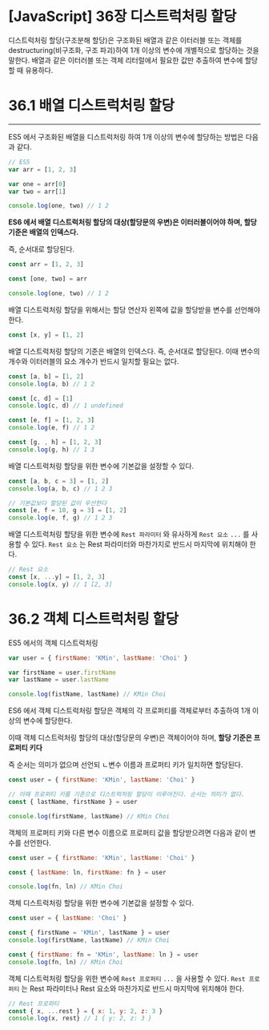 # [JavaScript] 36장 디스트럭처링 할당

디스트럭처링 할당(구조분해 할당)은 구조화된 배열과 같은 이터러블 또는 객체를 destructuring(비구조화, 구조 파괴)하여 1개 이상의 변수에 개별적으로 할당하는 것을 말한다.
배열과 같은 이터러블 또는 객체 리터럴에서 필요한 값만 추출하여 변수에 할당할 때 유용하다.

# 36.1 배열 디스트럭처링 할당

---

ES5 에서 구조화된 배열을 디스트럭처링 하여 1개 이상의 변수에 할당하는 방법은 다음과 같다.

```jsx
// ES5
var arr = [1, 2, 3]

var one = arr[0]
var two = arr[1]

console.log(one, two) // 1 2 
```

**ES6 에서 배열 디스트럭처링 할당의 대상(할당문의 우변)은 이터러블이어야 하며, 할당 기준은 배열의 인덱스다.**

즉, 순서대로 할당된다.

```jsx
const arr = [1, 2, 3]

const [one, two] = arr

console.log(one, two) // 1 2
```

배열 디스트럭처링 할당을 위해서는 할당 연산자 왼쪽에 값을 할당받을 변수를 선언해야 한다.

```jsx
const [x, y] = [1, 2]
```

배열 디스트럭처링 할당의 기준은 배열의 인덱스다. 즉, 순서대로 할당된다.
이때 변수의 개수와 이터러블의 요소 개수가 반드시 일치할 필요는 없다.

```jsx
const [a, b] = [1, 2]
console.log(a, b) // 1 2

const [c, d] = [1]
console.log(c, d) // 1 undefined

const [e, f] = [1, 2, 3]
console.log(e, f) // 1 2

const [g, , h] = [1, 2, 3]
console.log(g, h) // 1 3
```

배열 디스트럭처링 할당을 위한 변수에 기본값을 설정할 수 있다.

```jsx
const [a, b, c = 3] = [1, 2]
console.log(a, b, c) // 1 2 3

// 기본값보다 할당된 값이 우선한다
const [e, f = 10, g = 3] = [1, 2]
console.log(e, f, g) // 1 2 3
```

배열 디스트럭처링 할당을 위한 변수에 `Rest 파라미터` 와 유사하게 `Rest 요소` `...` 를 사용할 수 있다.
`Rest 요소` 는 Rest 파라미터와 마찬가지로 반드시 마지막에 위치해야 한다.

```jsx
// Rest 요소
const [x, ...y] = [1, 2, 3]
console.log(x, y) // 1 [2, 3]
```

# 36.2 객체 디스트럭처링 할당

ES5 에서의 객체 디스트럭처링

```jsx
var user = { firstName: 'KMin', lastName: 'Choi' }

var firstName = user.firstName
var lastName = user.lastName

console.log(fistName, lastName) // KMin Choi
```

ES6 에서 객체 디스트럭처링 할당은 객체의 각 프로퍼티를 객체로부터 추출하여 1개 이상의 변수에 할당한다.

이때 객체 디스트럭처링 할당의 대상(할당문의 우변)은 객체이어야 하며, **할당 기준은 프로퍼티 키다**

즉 순서는 의미가 없으며 선언되 ㄴ변수 이름과 프로퍼티 키가 일치하면 할당된다.

```jsx
const user = { firstName: 'KMin', lastName: 'Choi' }

// 이때 프로퍼티 키를 기준으로 디스트럭처링 할당이 이루어진다. 순서는 의미가 없다.
const { lastName, firstName } = user

console.log(firstName, lastName) // KMin Choi
```

객체의 프로퍼티 키와 다른 변수 이름으로 프로퍼티 값을 할당받으려면 다음과 같이 변수를 선언한다.

```jsx
const user = { firstName: 'KMin', lastName: 'Choi' }

const { lastName: ln, firstName: fn } = user

console.log(fn, ln) // KMin Choi
```

객체 디스트럭처링 할당을 위한 변수에 기본값을 설정할 수 있다.

```jsx
const user = { lastName: 'Choi' }

const { firstName = 'KMin', lastName } = user
console.log(firstName, lastName) // KMin Choi

const { firstName: fn = 'KMin', lastName: ln } = user
console.log(fn, ln) // KMin Choi
```

객체 디스트럭처링 할당을 위한 변수에 `Rest 프로퍼티` `...` 을 사용할 수 있다.
`Rest 프로퍼티` 는 Rest 파라미터나 Rest 요소와 마찬가지로 반드시 마지막에 위치해야 한다.

```jsx
// Rest 프로퍼티
const { x, ...rest } = { x: 1, y: 2, z: 3 }
console.log(x, rest} // 1 { y: 2, z: 3 }
```